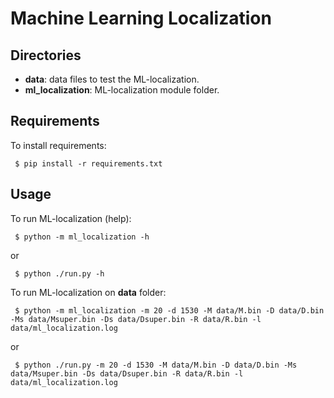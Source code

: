 # Machine Learning Localization

## Directories

- **data**: data files to test the ML-localization.
- **ml_localization**: ML-localization module folder.

## Requirements

To install requirements:

```setup
 $ pip install -r requirements.txt
```

## Usage

To run ML-localization (help):

```runh1
 $ python -m ml_localization -h
```
or
```runh2
 $ python ./run.py -h
```

To run ML-localization on **data** folder:

```setup
 $ python -m ml_localization -m 20 -d 1530 -M data/M.bin -D data/D.bin -Ms data/Msuper.bin -Ds data/Dsuper.bin -R data/R.bin -l data/ml_localization.log
```
or
```setup
 $ python ./run.py -m 20 -d 1530 -M data/M.bin -D data/D.bin -Ms data/Msuper.bin -Ds data/Dsuper.bin -R data/R.bin -l data/ml_localization.log
```